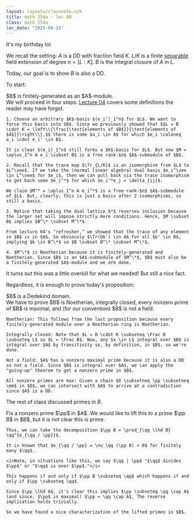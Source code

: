 ```yaml
---
layout: layouts/classnote.njk
title: math 254a - lec 08
class: math 254a
lec_date: "2025-09-15"
---
```


It's my birthday lol.

We recall the setting: $A$ is a DD with fraction field $K$. $L/K$ is a finite <u>separable</u> field extension of degree $n = [L:K]$. $B$ is the integral closure of $A$ in $L$. 

Today, our goal is to show $B$ is also a DD.

To start:

<div class = "subthm-box" type = "prop">
    $B$ is finitely-generated as an $A$-module.
</div>

<div class = "subthm-box" type = "proof">
    We will proceed in four steps. <u><a href = "../lec08">Lecture 04</a></u> covers some definitions the reader may have forgot.

    1. Choose an arbitrary $K$-basis $(e_i')_1^n$ for $L$. We want to force this basis into $B$. Since we previously showed that $$L = B \cdot K = \left\\{\frac{\text{elements of $B$}}{\text{elements of $A$}}\right\\},$$ there is some $a_i \in A$ for which $e_i \coloneq a_i \cdot e_i' \in B$.

    It is clear $(e_i)_1^n$ still forms a $K$-basis for $L$. But now $M = \oplus_1^n A e_i \subset B$ is a free rank-$n$ $A$-submodule of $B$.

    2. Recall that the trace map $\Tr_{L/K}$ is an isomorphism from $L$ to $L^\vee$. If we take the (normal linear algebra) dual basis $e_i^\vee \in L^\vee$ for $e_i$, then we can pull back via the trace isomorphism to get back some $e_i^*$ for which $e_i^*e_j = \delta_{ij}$.

    We claim $M^* = \oplus_1^n A e_i^*$ is a free rank-$n$ $A$-submodule of $L$. But, clearly, this is just a basis after 2 isomorphisms, so still a basis.

    3. Notice that taking the dual lattice $*$ reverses inclusion because the larger set will impose strictly more conditions. Hence, $M \subset B$ implies $B^\* \subset M^\*$.

    From lecture 04's "refresher," we showed that the trace of any element in $B$ is in $A$. So obviously $\Tr(bb') \in A$ for all $b' \in B$, implying $b \in B^\*$ so $B \subset B^\* \subset M^\*$. 
    
    4. $M^\*$ is Noetherian because it is finitely-generated and Noetherian. Since $B$ is an $A$-submodule of $M^\*$, $B$ must also be a finitely-generated $A$-module and we are done.
</div>

It turns out this was a little overkill for what we needed! But still a nice fact.

Regardless, it is enough to prove today's proposition:

<div class = "subthm-box" type = "prop">
    $B$ is a Dedekind domain.
</div>

<div class = "subthm-box" type = "proof">
    We have to prove $B$ is Noetherian, integrally closed, every nonzero prime of $B$ is maximal, and (for our convention) $B$ is not a field.

    Noetherian: This follows from the last proposition because every finitely-generated module over a Noetherian ring is Noetherian.

    Integrally closed: Note that $L = B \cdot K \subseteq \Frac B \subseteq L$ so $L = \Frac B$. Now, any $x \in L$ integral over $B$ is integral over $A$ by transitivity so, by definition, in $B$, so we're done.

    Not a field: $A$ has a nonzero maximal prime because it is also a DD so not a field. Since $B$ is integral over $A$, we can apply the "going-up" theorem to get a nonzero prime in $B$.

    All nonzero primes are max: Given a chain $0 \subsetneq \pp \subsetneq \mm$ in $B$, we can intersect with $A$ to arrive at a contradiction since $A$ is a DD.
</div>

The rest of class discussed primes in $B$.

<div class = "subthm-box" type = "rmk">
    Fix a nonzero prime $\pp$ in $A$. We would like to lift this to a prime $\pp B$ in $B$, but it is not clear this is prime.

    Thus, we can take the decomposition $\pp B = \prod_{\qq \lhd B} \qq^{e_{\qq / \pp}}$.
    
    It is known that $e_{\qq / \pp} = \nu_\qq (\pp B) > 0$ for finitely many $\qq$.

    <i>Note, in situations like this, we say $\qq | \pp$ "$\qq$ divides $\pp$" or "$\qq$ is over $\pp$."</i>

    This happens if and only if $\pp B \subseteq \qq$ which happens if and only if $\pp \subseteq \qq$. 

    Since $\pp \lhd A$, it's clear this implies $\pp \subseteq \qq \cap A$ (and since, $\pp$ is maximal) $\pp = \qq \cap A$. The reverse implication holds trivially.

    So we have found a nice characterization of the lifted primes in $B$.
</div>